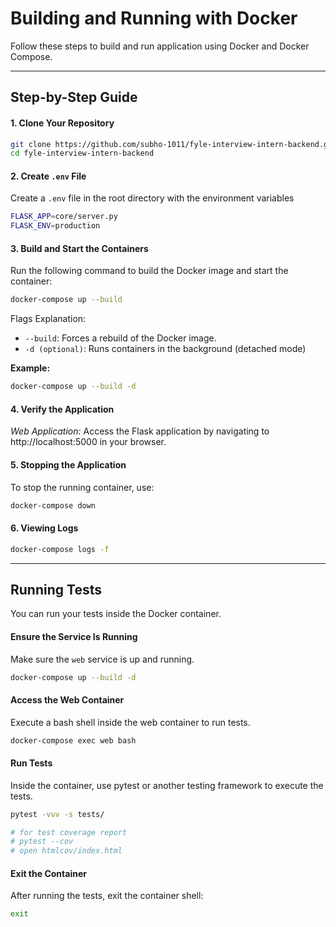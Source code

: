 # Building and Running with Docker

Follow these steps to build and run application using Docker and Docker Compose.

***
## Step-by-Step Guide
#### 1. Clone Your Repository
```bash
git clone https://github.com/subho-1011/fyle-interview-intern-backend.git
cd fyle-interview-intern-backend
```

#### 2. Create `.env` File
Create a `.env` file in the root directory with the environment variables 
```bash
FLASK_APP=core/server.py
FLASK_ENV=production
```

#### 3. Build and Start the Containers
Run the following command to build the Docker image and start the container:
```bash
docker-compose up --build
```

Flags Explanation:
- `--build`: Forces a rebuild of the Docker image.
- `-d (optional)`: Runs containers in the background (detached mode)

**Example:**
```bash
docker-compose up --build -d
```

#### 4. Verify the Application
*Web Application:* Access the Flask application by navigating to http://localhost:5000 in your browser.

#### 5. Stopping the Application
To stop the running container, use:
```bash
docker-compose down
```

#### 6. Viewing Logs
```bash
docker-compose logs -f
```

***
## Running Tests

You can run your tests inside the Docker container.

#### Ensure the Service Is Running
Make sure the `web` service is up and running.
```bash
docker-compose up --build -d
```

#### Access the Web Container

Execute a bash shell inside the web container to run tests.
```bash
docker-compose exec web bash
```

#### Run Tests
Inside the container, use pytest or another testing framework to execute the tests.
```bash
pytest -vvv -s tests/

# for test coverage report
# pytest --cov
# open htmlcov/index.html
```

#### Exit the Container
After running the tests, exit the container shell:
```bash
exit
```
